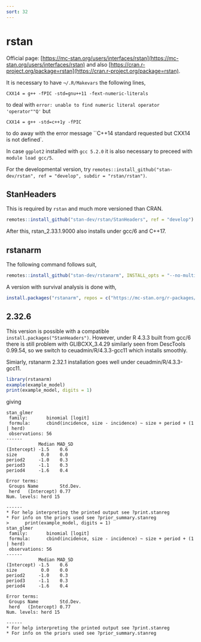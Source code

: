 ```yaml
---
sort: 32
---
```


# rstan

Official page: [https://mc-stan.org/users/interfaces/rstan](https://mc-stan.org/users/interfaces/rstan) and also [https://cran.r-project.org/package=rstan](https://cran.r-project.org/package=rstan).

It is necessary to have `¬/.R/Makevars` the following lines,

```
CXX14 = g++ -fPIC -std=gnu++11 -fext-numeric-literals
```

to deal with `error: unable to find numeric literal operator 'operator""Q'` but

```
CXX14 = g++ -std=c++1y -fPIC
```

to do away with the error message ``C++14 standard requested but CXX14 is not defined`.

In case `ggplot2` installed with `gcc 5.2.0` it is also necessary to preceed with `module load gcc/5`.

For the developmental version, try `remotes::install_github("stan-dev/rstan", ref = "develop", subdir = "rstan/rstan")`.

## StanHeaders

This is required by `rstan` and much more versioned than CRAN.

```r
remotes::install_github("stan-dev/rstan/StanHeaders", ref = "develop")
```

After this, rstan_2.33.1.9000 also installs under gcc/6 and C++17.

## rstanarm

The following command follows suit,

```r
remotes::install_github("stan-dev/rstanarm", INSTALL_opts = "--no-multiarch", force = TRUE)
```

A version with survival analysis is done with,

```r
install.packages("rstanarm", repos = c("https://mc-stan.org/r-packages/", getOption("repos")))
```

## 2.32.6

This version is possible with a compatible `install.packages("StanHeaders")`. However, under R 4.3.3 built from gcc/6 there is still problem with GLIBCXX_3.4.29 similarly seen from DescTools 0.99.54, so we switch to ceuadmin/R/4.3.3-gcc11 which installs smoothly.

Simiarly, rstanarm 2.32.1 installation goes well under ceuadmin/R/4.3.3-gcc11.

```r
library(rstanarm)
example(example_model)
print(example_model, digits = 1)
```

giving

```
stan_glmer
 family:       binomial [logit]
 formula:      cbind(incidence, size - incidence) ~ size + period + (1 | herd)
 observations: 56
------
            Median MAD_SD
(Intercept) -1.5    0.6
size         0.0    0.0
period2     -1.0    0.3
period3     -1.1    0.3
period4     -1.6    0.4

Error terms:
 Groups Name        Std.Dev.
 herd   (Intercept) 0.77
Num. levels: herd 15

------
* For help interpreting the printed output see ?print.stanreg
* For info on the priors used see ?prior_summary.stanreg
>      print(example_model, digits = 1)
stan_glmer
 family:       binomial [logit]
 formula:      cbind(incidence, size - incidence) ~ size + period + (1 | herd)
 observations: 56
------
            Median MAD_SD
(Intercept) -1.5    0.6
size         0.0    0.0
period2     -1.0    0.3
period3     -1.1    0.3
period4     -1.6    0.4

Error terms:
 Groups Name        Std.Dev.
 herd   (Intercept) 0.77
Num. levels: herd 15

------
* For help interpreting the printed output see ?print.stanreg
* For info on the priors used see ?prior_summary.stanreg
```
